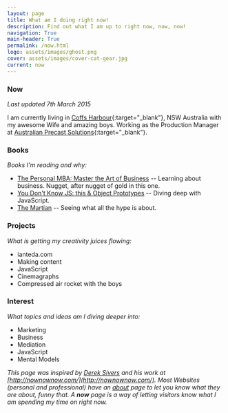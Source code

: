 ```yaml
---
layout: page
title: What am I doing right now!
description: Find out what I am up to right now, now, now!
navigation: True
main-header: True
permalink: /now.html
logo: assets/images/ghost.png
cover: assets/images/cover-cat-gear.jpg
current: now
---
```

### Now

_Last updated 7th March 2015_

I am currently living in [Coffs Harbour](https://www.wikiwand.com/en/Coffs_Harbour){:target="_blank"}, NSW Australia with my awesome Wife and amazing boys. Working as the Production Manager at [Australian Precast Solutions](http://www.australianprecastsolutions.com.au/){:target="_blank"}.

### Books
*Books I'm reading and why:*

* <a  href="http://www.amazon.com/gp/product/1591845572/ref=as_li_tl?ie=UTF8&camp=1789&creative=9325&creativeASIN=1591845572&linkCode=as2&tag=iate-20&linkId=MHHNJLA27D53GDOO">The Personal MBA: Master the Art of Business</a> -- Learning about business. Nugget, after nugget of gold in this one.
* <a  href="http://www.amazon.com/gp/product/1491904151/ref=as_li_tl?ie=UTF8&camp=1789&creative=9325&creativeASIN=1491904151&linkCode=as2&tag=iate-20&linkId=CKEBN7NNDNPWZIG6">You Don't Know JS: this & Object Prototypes</a> -- Diving deep with JavaScript.
* <a  href="http://www.amazon.com/gp/product/0553418025/ref=as_li_tl?ie=UTF8&camp=1789&creative=9325&creativeASIN=0553418025&linkCode=as2&tag=iate-20&linkId=HDFTLKB4SLZGJD7L">The Martian</a> -- Seeing what all the hype is about.




### Projects
*What is getting my creativity juices flowing:*

- ianteda.com
- Making content
- JavaScript
- Cinemagraphs
- Compressed air rocket with the boys

### Interest
*What topics and ideas am I diving deeper into:*

- Marketing
- Business
- Mediation
- JavaScript
- Mental Models

*This page was inspired by [Derek Sivers](https://sivers.org/) and his work at [http://nownownow.com/](http://nownownow.com/). Most Websites (personal and professional) have an [about](about.html) page to let you know what they are about, funny that. A __now__ page is a way of letting visitors know what I am spending my time on right now.*
